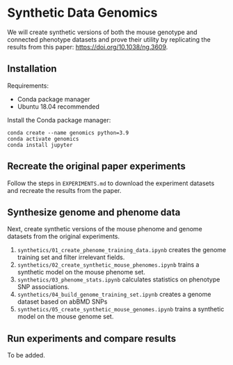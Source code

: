 # Synthetic Data Genomics
We will create synthetic versions of both the mouse genotype and connected phenotype datasets and prove their utility by replicating the results from this paper: https://doi.org/10.1038/ng.3609. 

## Installation

Requirements:
* Conda package manager
* Ubuntu 18.04 recommended


Install the Conda package manager:

```
conda create --name genomics python=3.9
conda activate genomics
conda install jupyter
```

## Recreate the original paper experiments
Follow the steps in `EXPERIMENTS.md` to download the experiment datasets and recreate the results from the paper.

## Synthesize genome and phenome data
Next, create synthetic versions of the mouse phenome and genome datasets from the original experiments.
1. `synthetics/01_create_phenome_training_data.ipynb` creates the genome training set and filter irrelevant fields.
2. `synthetics/02_create_synthetic_mouse_phenomes.ipynb` trains a synthetic model on the mouse phenome set.
3. `synthetics/03_phenome_stats.ipynb` calculates statistics on phenotype SNP associations.
4. `synthetics/04_build_genome_training_set.ipynb` creates a genome dataset based on abBMD SNPs 
5. `synthetics/05_create_synthetic_mouse_genomes.ipynb` trains a synthetic model on the mouse genome set.

## Run experiments and compare results
To be added.


